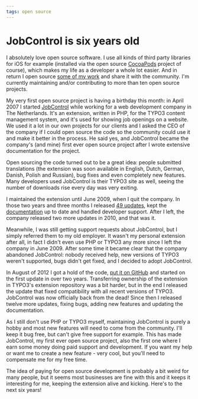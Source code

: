 ```yaml
---
tags: open source
---
```


# JobControl is six years old
I absolutely love open source software. I use all kinds of third party libraries for iOS for example (installed via the open source [CocoaPods](http://www.cocoapods.org) project of course), which makes my life as a developer a whole lot easier. And in return I open source [some of my work](/projects/) and share it with the community. I'm currently maintaining and/or contributing to more than ten open source projects.

My very first open source project is having a birthday this month: in April 2007 I started [JobControl](http://typo3.org/extensions/repository/view/dmmjobcontrol) while working for a web development company in The Netherlands. It's an extension, written in PHP, for the TYPO3 content management system, and it's used for showing job openings on a website. We used it a lot in our own projects for our clients and I asked the CEO of the company if I could open source the code so the community could use it and make it better in the process. He said yes, and JobControl became the company's (and mine) first ever open source project after I wrote extensive documentation for the project.

Open sourcing the code turned out to be a great idea: people submitted translations (the extension was soon available in English, Dutch, German, Danish, Polish and Russian), bug fixes and even completely new features. Many developers used JobControl is their TYPO3 site as well, seeing the number of downloads rise every day was very exiting.

I maintained the extension until June 2009, when I quit the company. In those two years and three months I released [49 updates](https://github.com/kevinrenskers/dmmjobcontrol/blob/master/CHANGELOG), kept the [documentation](http://typo3.org/extension-manuals/dmmjobcontrol/current/) up to date and handled developer support. After I left, the company released two more updates in 2010, and that was it.

Meanwhile, I was still getting support requests about JobControl, but I simply referred them to my old employer. It wasn't my personal extension after all, in fact I didn't even use PHP or TYPO3 any more since I left the company in June 2009. After some time it became clear that the company abandoned JobControl: nobody received help, new versions of TYPO3 weren't supported, bugs didn't get fixed, and I decided to adopt JobControl.

In August of 2012 I got a hold of the code, [put it on GitHub](https://github.com/kevinrenskers/dmmjobcontrol) and started on the first update in over two years. Transferring ownership of the extension in TYPO3's extension repository was a bit harder, but in the end I released the update that fixed compatibility with all recent versions of TYPO3. JobControl was now officially back from the dead! Since then I released twelve more updates, fixing bugs, adding new features and updating the documentation.

As I still don't use PHP or TYPO3 myself, maintaining JobControl is purely a hobby and most new features will need to come from the community. I'll keep it bug free, but can't give free support for example. This has made JobControl, my first ever open source project, also the first one where I earn some money doing paid support and development. If you want my help or want me to create a new feature - very cool, but you'll need to compensate me for my free time.

The idea of paying for open source development is probably a bit weird for many people, but it seems most businesses are fine with this and it keeps it interesting for me, keeping the extension alive and kicking. Here's to the next six years!

